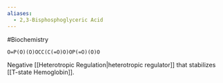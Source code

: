 ```yaml
---
aliases:
  - 2,3-Bisphosphoglyceric Acid
---
```

#Biochemistry 
```smiles
O=P(O)(O)OCC(C(=O)O)OP(=O)(O)O
```
Negative [[Heterotropic Regulation|heterotropic regulator]] that stabilizes [[T-state Hemoglobin]]. 